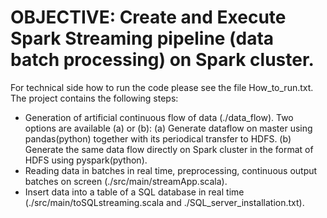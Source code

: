 # OBJECTIVE: Create and Execute Spark Streaming pipeline (data batch processing) on Spark cluster.
For technical side how to run the code please see the file How_to_run.txt.
The project contains the following steps:
* Generation of artificial continuous flow of data (./data_flow). Two options are available (a) or (b): 
(a) Generate dataflow on master using pandas(python) together with its periodical transfer to HDFS.
(b) Generate the same data flow directly on Spark cluster in the format of HDFS using pyspark(python). 
* Reading data in batches in real time, preprocessing, continuous output batches on screen (./src/main/streamApp.scala). 
* Insert data into a table of a SQL database in real time (./src/main/toSQLstreaming.scala and ./SQL_server_installation.txt). 
